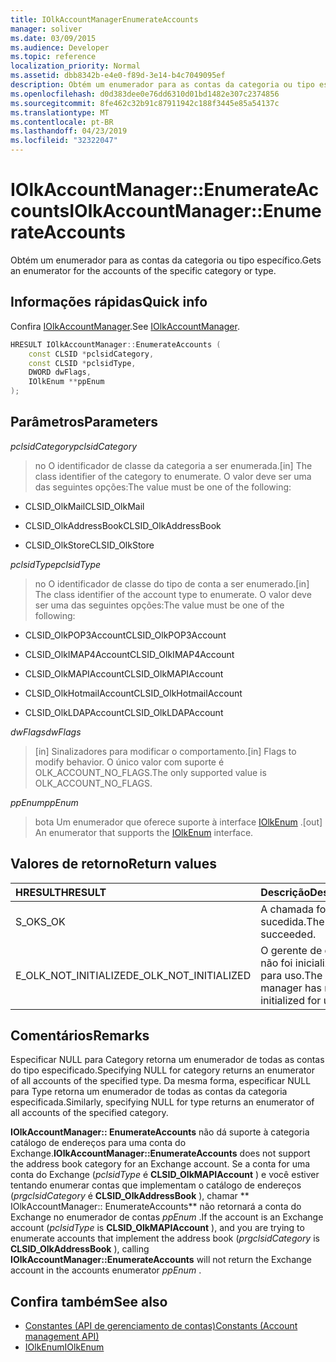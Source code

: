 ```yaml
---
title: IOlkAccountManagerEnumerateAccounts
manager: soliver
ms.date: 03/09/2015
ms.audience: Developer
ms.topic: reference
localization_priority: Normal
ms.assetid: dbb8342b-e4e0-f89d-3e14-b4c7049095ef
description: Obtém um enumerador para as contas da categoria ou tipo específico.
ms.openlocfilehash: d0d383dee0e76dd6310d01bd1482e307c2374856
ms.sourcegitcommit: 8fe462c32b91c87911942c188f3445e85a54137c
ms.translationtype: MT
ms.contentlocale: pt-BR
ms.lasthandoff: 04/23/2019
ms.locfileid: "32322047"
---
```

# <a name="iolkaccountmanagerenumerateaccounts"></a><span data-ttu-id="1450d-103">IOlkAccountManager::EnumerateAccounts</span><span class="sxs-lookup"><span data-stu-id="1450d-103">IOlkAccountManager::EnumerateAccounts</span></span>

<span data-ttu-id="1450d-104">Obtém um enumerador para as contas da categoria ou tipo específico.</span><span class="sxs-lookup"><span data-stu-id="1450d-104">Gets an enumerator for the accounts of the specific category or type.</span></span>
  
## <a name="quick-info"></a><span data-ttu-id="1450d-105">Informações rápidas</span><span class="sxs-lookup"><span data-stu-id="1450d-105">Quick info</span></span>

<span data-ttu-id="1450d-106">Confira [IOlkAccountManager](iolkaccountmanager.md).</span><span class="sxs-lookup"><span data-stu-id="1450d-106">See [IOlkAccountManager](iolkaccountmanager.md).</span></span>
  
```cpp
HRESULT IOlkAccountManager::EnumerateAccounts (  
    const CLSID *pclsidCategory, 
    const CLSID *pclsidType, 
    DWORD dwFlags, 
    IOlkEnum **ppEnum 
);

```

## <a name="parameters"></a><span data-ttu-id="1450d-107">Parâmetros</span><span class="sxs-lookup"><span data-stu-id="1450d-107">Parameters</span></span>

<span data-ttu-id="1450d-108">_pclsidCategory_</span><span class="sxs-lookup"><span data-stu-id="1450d-108">_pclsidCategory_</span></span>
  
> <span data-ttu-id="1450d-109">no O identificador de classe da categoria a ser enumerada.</span><span class="sxs-lookup"><span data-stu-id="1450d-109">[in] The class identifier of the category to enumerate.</span></span> <span data-ttu-id="1450d-110">O valor deve ser uma das seguintes opções:</span><span class="sxs-lookup"><span data-stu-id="1450d-110">The value must be one of the following:</span></span>
    
   - <span data-ttu-id="1450d-111">CLSID_OlkMail</span><span class="sxs-lookup"><span data-stu-id="1450d-111">CLSID_OlkMail</span></span> 
    
   -  <span data-ttu-id="1450d-112">CLSID_OlkAddressBook</span><span class="sxs-lookup"><span data-stu-id="1450d-112">CLSID_OlkAddressBook</span></span> 
    
   - <span data-ttu-id="1450d-113">CLSID_OlkStore</span><span class="sxs-lookup"><span data-stu-id="1450d-113">CLSID_OlkStore</span></span> 
    
<span data-ttu-id="1450d-114">_pclsidType_</span><span class="sxs-lookup"><span data-stu-id="1450d-114">_pclsidType_</span></span>
  
> <span data-ttu-id="1450d-115">no O identificador de classe do tipo de conta a ser enumerado.</span><span class="sxs-lookup"><span data-stu-id="1450d-115">[in] The class identifier of the account type to enumerate.</span></span> <span data-ttu-id="1450d-116">O valor deve ser uma das seguintes opções:</span><span class="sxs-lookup"><span data-stu-id="1450d-116">The value must be one of the following:</span></span>
    
   - <span data-ttu-id="1450d-117">CLSID_OlkPOP3Account</span><span class="sxs-lookup"><span data-stu-id="1450d-117">CLSID_OlkPOP3Account</span></span>
    
   - <span data-ttu-id="1450d-118">CLSID_OlkIMAP4Account</span><span class="sxs-lookup"><span data-stu-id="1450d-118">CLSID_OlkIMAP4Account</span></span>
    
   - <span data-ttu-id="1450d-119">CLSID_OlkMAPIAccount</span><span class="sxs-lookup"><span data-stu-id="1450d-119">CLSID_OlkMAPIAccount</span></span>
    
   - <span data-ttu-id="1450d-120">CLSID_OlkHotmailAccount</span><span class="sxs-lookup"><span data-stu-id="1450d-120">CLSID_OlkHotmailAccount</span></span>
    
   - <span data-ttu-id="1450d-121">CLSID_OlkLDAPAccount</span><span class="sxs-lookup"><span data-stu-id="1450d-121">CLSID_OlkLDAPAccount</span></span>
    
<span data-ttu-id="1450d-122">_dwFlags_</span><span class="sxs-lookup"><span data-stu-id="1450d-122">_dwFlags_</span></span>
  
> <span data-ttu-id="1450d-123">[in] Sinalizadores para modificar o comportamento.</span><span class="sxs-lookup"><span data-stu-id="1450d-123">[in] Flags to modify behavior.</span></span> <span data-ttu-id="1450d-124">O único valor com suporte é OLK_ACCOUNT_NO_FLAGS.</span><span class="sxs-lookup"><span data-stu-id="1450d-124">The only supported value is OLK_ACCOUNT_NO_FLAGS.</span></span>
    
<span data-ttu-id="1450d-125">_ppEnum_</span><span class="sxs-lookup"><span data-stu-id="1450d-125">_ppEnum_</span></span>
  
> <span data-ttu-id="1450d-126">bota Um enumerador que oferece suporte à interface [IOlkEnum](iolkenum.md) .</span><span class="sxs-lookup"><span data-stu-id="1450d-126">[out] An enumerator that supports the [IOlkEnum](iolkenum.md) interface.</span></span> 
    
## <a name="return-values"></a><span data-ttu-id="1450d-127">Valores de retorno</span><span class="sxs-lookup"><span data-stu-id="1450d-127">Return values</span></span>

|<span data-ttu-id="1450d-128">**HRESULT**</span><span class="sxs-lookup"><span data-stu-id="1450d-128">**HRESULT**</span></span>|<span data-ttu-id="1450d-129">**Descrição**</span><span class="sxs-lookup"><span data-stu-id="1450d-129">**Description**</span></span>|
|:-----|:-----|
|<span data-ttu-id="1450d-130">S_OK</span><span class="sxs-lookup"><span data-stu-id="1450d-130">S_OK</span></span>  <br/> |<span data-ttu-id="1450d-131">A chamada foi bem-sucedida.</span><span class="sxs-lookup"><span data-stu-id="1450d-131">The call succeeded.</span></span>  <br/> |
|<span data-ttu-id="1450d-132">E_OLK_NOT_INITIALIZED</span><span class="sxs-lookup"><span data-stu-id="1450d-132">E_OLK_NOT_INITIALIZED</span></span>  <br/> |<span data-ttu-id="1450d-133">O gerente de contas não foi inicializado para uso.</span><span class="sxs-lookup"><span data-stu-id="1450d-133">The account manager has not been initialized for use.</span></span>  <br/> |
   
## <a name="remarks"></a><span data-ttu-id="1450d-134">Comentários</span><span class="sxs-lookup"><span data-stu-id="1450d-134">Remarks</span></span>

<span data-ttu-id="1450d-135">Especificar NULL para Category retorna um enumerador de todas as contas do tipo especificado.</span><span class="sxs-lookup"><span data-stu-id="1450d-135">Specifying NULL for category returns an enumerator of all accounts of the specified type.</span></span> <span data-ttu-id="1450d-136">Da mesma forma, especificar NULL para Type retorna um enumerador de todas as contas da categoria especificada.</span><span class="sxs-lookup"><span data-stu-id="1450d-136">Similarly, specifying NULL for type returns an enumerator of all accounts of the specified category.</span></span>
  
 <span data-ttu-id="1450d-137">**IOlkAccountManager:: EnumerateAccounts** não dá suporte à categoria catálogo de endereços para uma conta do Exchange.</span><span class="sxs-lookup"><span data-stu-id="1450d-137">**IOlkAccountManager::EnumerateAccounts** does not support the address book category for an Exchange account.</span></span> <span data-ttu-id="1450d-138">Se a conta for uma conta do Exchange (*pclsidType* é **CLSID_OlkMAPIAccount** ) e você estiver tentando enumerar contas que implementam o catálogo de endereços (*prgclsidCategory* é **CLSID_OlkAddressBook** ), chamar \*\* IOlkAccountManager:: EnumerateAccounts\*\* não retornará a conta do Exchange no enumerador de contas *ppEnum* .</span><span class="sxs-lookup"><span data-stu-id="1450d-138">If the account is an Exchange account (*pclsidType*  is **CLSID_OlkMAPIAccount** ), and you are trying to enumerate accounts that implement the address book (*prgclsidCategory*  is **CLSID_OlkAddressBook** ), calling **IOlkAccountManager::EnumerateAccounts** will not return the Exchange account in the accounts enumerator  *ppEnum*  .</span></span> 
  
## <a name="see-also"></a><span data-ttu-id="1450d-139">Confira também</span><span class="sxs-lookup"><span data-stu-id="1450d-139">See also</span></span>

- [<span data-ttu-id="1450d-140">Constantes (API de gerenciamento de contas)</span><span class="sxs-lookup"><span data-stu-id="1450d-140">Constants (Account management API)</span></span>](constants-account-management-api.md)  
- [<span data-ttu-id="1450d-141">IOlkEnum</span><span class="sxs-lookup"><span data-stu-id="1450d-141">IOlkEnum</span></span>](iolkenum.md)

